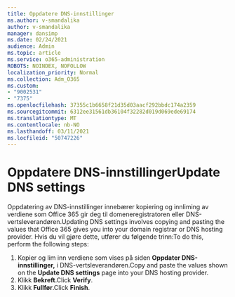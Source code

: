 ```yaml
---
title: Oppdatere DNS-innstillinger
ms.author: v-smandalika
author: v-smandalika
manager: dansimp
ms.date: 02/24/2021
audience: Admin
ms.topic: article
ms.service: o365-administration
ROBOTS: NOINDEX, NOFOLLOW
localization_priority: Normal
ms.collection: Adm_O365
ms.custom:
- "9002531"
- "7375"
ms.openlocfilehash: 37355c1b6658f21d35d03aacf292bbdc174a2359
ms.sourcegitcommit: 6312ee31561db36104f32282d019d069ede69174
ms.translationtype: MT
ms.contentlocale: nb-NO
ms.lasthandoff: 03/11/2021
ms.locfileid: "50747226"
---
```

# <a name="update-dns-settings"></a><span data-ttu-id="6db32-102">Oppdatere DNS-innstillinger</span><span class="sxs-lookup"><span data-stu-id="6db32-102">Update DNS settings</span></span>

<span data-ttu-id="6db32-103">Oppdatering av DNS-innstillinger innebærer kopiering og innliming av verdiene som Office 365 gir deg til domeneregistratoren eller DNS-vertsleverandøren.</span><span class="sxs-lookup"><span data-stu-id="6db32-103">Updating DNS settings involves copying and pasting the values that Office 365 gives you into your domain registrar or DNS hosting provider.</span></span> <span data-ttu-id="6db32-104">Hvis du vil gjøre dette, utfører du følgende trinn:</span><span class="sxs-lookup"><span data-stu-id="6db32-104">To do this, perform the following steps:</span></span>

1. <span data-ttu-id="6db32-105">Kopier og lim inn verdiene som vises på siden **Oppdater DNS-innstillinger,** i DNS-vertsleverandøren.</span><span class="sxs-lookup"><span data-stu-id="6db32-105">Copy and paste the values shown on the **Update DNS settings** page into your DNS hosting provider.</span></span>
2. <span data-ttu-id="6db32-106">Klikk **Bekreft**.</span><span class="sxs-lookup"><span data-stu-id="6db32-106">Click **Verify**.</span></span>
3. <span data-ttu-id="6db32-107">Klikk **Fullfør**.</span><span class="sxs-lookup"><span data-stu-id="6db32-107">Click **Finish**.</span></span>